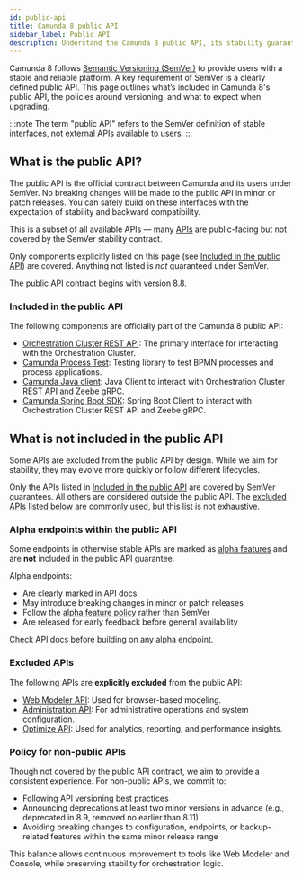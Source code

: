 ```yaml
---
id: public-api
title: Camunda 8 public API
sidebar_label: Public API
description: Understand the Camunda 8 public API, its stability guarantees under Semantic Versioning (SemVer), and the policies governing API changes and versioning.
---
```


Camunda 8 follows [Semantic Versioning (SemVer)](https://semver.org/) to provide users with a stable and reliable platform. A key requirement of SemVer is a clearly defined public API. This page outlines what’s included in Camunda 8's public API, the policies around versioning, and what to expect when upgrading.

:::note
The term "public API" refers to the SemVer definition of stable interfaces, not external APIs available to users.
:::

## What is the public API?

The public API is the official contract between Camunda and its users under SemVer. No breaking changes will be made to the public API in minor or patch releases. You can safely build on these interfaces with the expectation of stability and backward compatibility.

This is a subset of all available APIs — many [APIs](/apis-tools/working-with-apis-tools.md) are public-facing but not covered by the SemVer stability contract.

Only components explicitly listed on this page (see [Included in the public API](#included-in-the-public-api)) are covered. Anything not listed is _not_ guaranteed under SemVer.

The public API contract begins with version 8.8.

### Included in the public API

The following components are officially part of the Camunda 8 public API:

- [Orchestration Cluster REST API](/apis-tools/orchestration-cluster-api-rest/orchestration-cluster-api-rest-overview.md): The primary interface for interacting with the Orchestration Cluster.
- [Camunda Process Test](/apis-tools/testing/getting-started.md): Testing library to test BPMN processes and process applications.
- [Camunda Java client](/apis-tools/java-client/index.md): Java Client to interact with Orchestration Cluster REST API and Zeebe gRPC.
- [Camunda Spring Boot SDK](/apis-tools/spring-zeebe-sdk/getting-started.md): Spring Boot Client to interact with Orchestration Cluster REST API and Zeebe gRPC.

## What is not included in the public API

Some APIs are excluded from the public API by design. While we aim for stability, they may evolve more quickly or follow different lifecycles.

Only the APIs listed in [Included in the public API](#included-in-the-public-api) are covered by SemVer guarantees. All others are considered outside the public API. The [excluded APIs listed below](#excluded-apis) are commonly used, but this list is not exhaustive.

### Alpha endpoints within the public API

Some endpoints in otherwise stable APIs are marked as [alpha features](/components/early-access/alpha/alpha-features.md) and are **not** included in the public API guarantee.

Alpha endpoints:

- Are clearly marked in API docs
- May introduce breaking changes in minor or patch releases
- Follow the [alpha feature policy](/components/early-access/alpha/alpha-features.md#alpha) rather than SemVer
- Are released for early feedback before general availability

Check API docs before building on any alpha endpoint.

### Excluded APIs

The following APIs are **explicitly excluded** from the public API:

- [Web Modeler API](/apis-tools/web-modeler-api/index.md): Used for browser-based modeling.
- [Administration API](/apis-tools/administration-api/administration-api-reference.md): For administrative operations and system configuration.
- [Optimize API](/apis-tools/optimize-api/overview.md): Used for analytics, reporting, and performance insights.

### Policy for non-public APIs

Though not covered by the public API contract, we aim to provide a consistent experience. For non-public APIs, we commit to:

- Following API versioning best practices
- Announcing deprecations at least two minor versions in advance (e.g., deprecated in 8.9, removed no earlier than 8.11)
- Avoiding breaking changes to configuration, endpoints, or backup-related features within the same minor release range

This balance allows continuous improvement to tools like Web Modeler and Console, while preserving stability for orchestration logic.
